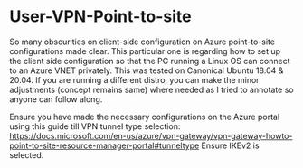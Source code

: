 # User-VPN-Point-to-site
So many obscurities on client-side configuration on Azure point-to-site configurations made clear.
This particular one is regarding how to set up the client side configuration so that the PC running a Linux OS can connect to an Azure VNET privately.
This was tested on Canonical Ubuntu 18.04 & 20.04.
If you are running a different distro, you can make the minor adjustments (concept remains same) where needed as I tried to annotate so anyone can follow along.

Ensure you have made the necessary configurations on the Azure portal using this guide till VPN tunnel type selection: https://docs.microsoft.com/en-us/azure/vpn-gateway/vpn-gateway-howto-point-to-site-resource-manager-portal#tunneltype 
Ensure IKEv2 is selected.
